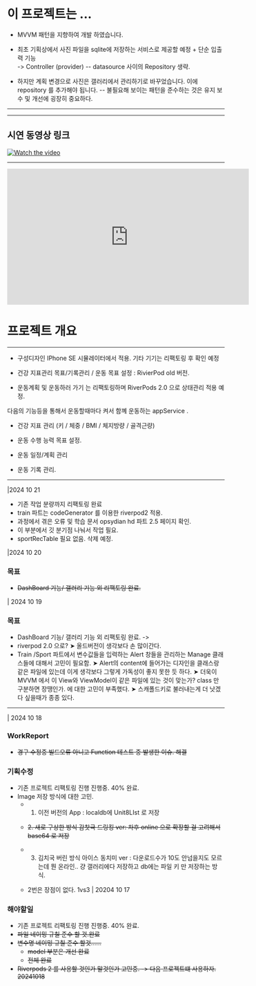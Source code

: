 # 이 프로젝트는 ...

- MVVM 패턴을 지향하여 개발 하였습니다.
     
- 최초 기획상에서 사진 파일을 sqlite에 저장하는 서비스로 제공할 예정 + 단순 입출력 기능    
     ->  Controller (provider) -- datasource 사이의  Repository 생략.    
    
- 하지만 계획 변경으로 사진은 갤러리에서 관리하기로 바꾸었습니다. 이에 repository 를 추가해야 됩니다. -- 불필요해 보이는   패턴을 준수하는 것은 유지 보수 및 개선에 굉장히 중요하다.  

---
---

## 시연 동영상 링크
   

[![Watch the video](https://img.youtube.com/vi/XFZtYH1DdLQ/0.jpg)](https://youtu.be/XFZtYH1DdLQ)





---
<iframe width="560" height="315" src="https://www.youtube.com/embed/XFZtYH1DdLQ" frameborder="0" allow="accelerometer; autoplay; clipboard-write; encrypted-media; gyroscope; picture-in-picture" allowfullscreen></iframe>














# 프로젝트 개요
-----
- 구성디자인 IPhone SE 시뮬레이터에서 적용. 기타 기기는 리팩토링 후 확인 예정

- 건강 지표관리 목표/기록관리 / 운동 목표 설정 : RivierPod old 버전.

- 운동계획 및 운동하러 가기 는 리팩토링하며 RiverPods 2.0 으로 상태관리 적용 예정.


다음의 기능등을 통해서  운동할때마다 켜서 함꼐 운동하는 appService .

- 건강 지표 관리 (키 / 체중 / BMI / 체지방량 / 골격근량)

- 운동 수행 능력 목표 설정.

- 운동 일정/계획 관리

- 운동 기록 관리.


-------------------
|2024 10 21
- 기존 작업 분량까지 리팩토링 완료
- train 파트는 codeGenerator 를 이용한 riverpod2 적용. 
- 과정에서 겪은 오류 및 학습 문서 opsydian hd 파트 2.5 페이지 확인.
- 이 부분에서 깃 분기점 나눠서 작업 필요.
- sportRecTable  필요 없음. 삭제 예정.

|2024 10 20
### 목표
- ~~DashBoard 기능/ 갤러리 기능 외 리팩토링 완료.~~ 


| 2024 10 19 
###  목표
- DashBoard 기능/ 갤러리 기능 외 리팩토링 완료. -> 
- riverpod 2.0 으로? 
    ➤ 올드버전이 생각보다 손 많이간다.
- Train /Sport 파트에서 변수값들을 입력하는 Alert 창들을 관리하는 Manage 클래스들에 대해서 고민이 필요함.
    ➤ Alert의 content에 들어가는 디자인을 클래스랑 같은 파일에 있는데 이게 생각보다 그렇게 가독성이 좋지 못한 듯 하다.
    ➤ 더욱이 MVVM 에서 이 View와 ViewModel이 같은 파일에 있는 것이 맞는가? class 만 구분하면 장땡인가. 에 대한 고민이 부족했다.
    ➤ 스캐폴드키로 불러내는게 더 낫겠다 싶을때가 종종 있다.



---
| 2024 10 18
### WorkReport
- ~~경구 수정중 빌드오류 아니고 Function 테스트 중 발생한 이슈. 해결~~



### 기획수정
- 기존 프로젝트 리팩토링 진행 진행중. 40% 완료.
- Image 저장 방식에 대한 고민.
    - 1. 이전 버전의 App  : localdb에 Unit8LIst 로 저장
    - ~~2. 새로 구상한 방식  감찻귝 드링킹 ver: 차후 online 으로 확장할 걸 고려해서 base64 로 저장~~
    - 3. 김치국 버린 방식  아이스 동치미 ver : 다운로드수가 10도 안넘을지도 모르는데 뭔 온라인.. 걍 갤러리에다 저장하고 db에는 파일 키 만 저장하는 방식.

    - 2번은 장점이 없다. 1vs3 
| 20204 10 17
### 해야할일

- 기존 프로젝트 리팩토링 진행 진행중. 40% 완료.
 - ~~파일 네이밍 규칠 준수 할 것.완료~~
- ~~변수명 네이밍 규칠 준수 할것......~~ 
    - ~~model 부분은 개선 완료~~
    - ~~전체 완료~~
- ~~Riverpods 2 를 사용할 것인가 말것인가 고민중. -> 다음 프로젝트떄 사용하자. 20241018~~




